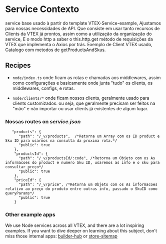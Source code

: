 # Service Contexto

service base usado à partir do template VTEX-Service-example,
Ajustamos para nossas necessidades de API.
Que consiste em usar tanto recursos de Clients da VTEX já prontos, assim como a utilização da organização do service,
E o modo http a saber o this.http.get método de requisições da VTEX que implementa o Axios por trás.
Exemplo de Client VTEX usado, Catalogo com metodos de getProductsAndSkus.

## Recipes

- `node/index.ts` onde ficam as rotas e chamadas aos middlewares, assim como configurações e basicamente onde junta "tudo"
  os clients, os middlewares, configs, e rotas.

- `node/clients/*` onde ficam nossos clients, geralmente usado para clients customizados. ou seja, que geralmente precisam ser feitos na "mão" e não importar ou usar clients já existentes de algum lugar.

### Nossas routes on _service.json_

~~~jsonc
   "products": {
      "path": "/_v/products",  /*Retorna um Array com os ID product e Sku ID para usarmos na consulta da proxima rota.*/
      "public": true
    },
    "productsId": {
      "path": "/_v/productsId/:code", /*Retorna um Objeto com os As informacoes do product e numero Sku ID, usaremos as info e o sku para consultar preço*/
      "public": true
    },
    "priceId": {
      "path": "/_v/price", /*Retorna um Objeto com os As informacoes relativo ao preço do produto entre outras info, passado o SkuID como queryParams*/
      "public": true
    }
~~~

### Other example apps

We use Node services across all VTEX, and there are a lot inspiring examples. If you want to dive deeper on learning about this subject, don't miss those internal apps: [builder-hub](https://github.com/vtex/builder-hub) or [store-sitemap](https://github.com/vtex-apps/store-sitemap)
